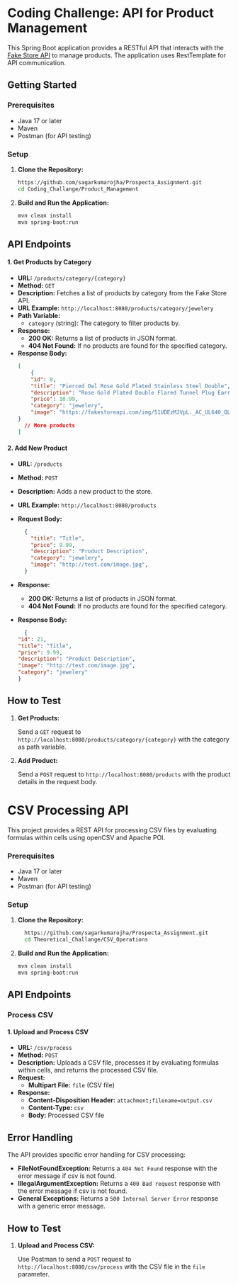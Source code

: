 # Coding Challenge: API for Product Management

This Spring Boot application provides a RESTful API that interacts with the [Fake Store API](https://fakestoreapi.com/) to manage products. The application uses RestTemplate for API communication.

## Getting Started

### Prerequisites

- Java 17 or later
- Maven
- Postman (for API testing)

### Setup

1. **Clone the Repository:**

    ```bash
    https://github.com/sagarkumarojha/Prospecta_Assignment.git
    cd Coding_Challange/Product_Management
    ```
2. **Build and Run the Application:**

    ```bash
    mvn clean install
    mvn spring-boot:run
    ```

## API Endpoints

#### 1. Get Products by Category

- **URL:** `/products/category/{category}`
- **Method:** `GET`
- **Description:** Fetches a list of products by category from the Fake Store API.
- **URL Example:** `http://localhost:8080/products/category/jewelery`
- **Path Variable:**
  - `category` (string): The category to filter products by.
- **Response:**
  - **200 OK:** Returns a list of products in JSON format.
  - **404 Not Found:** If no products are found for the specified category.
- **Response Body:**
    ```json
    [
        {
        "id": 8,
        "title": "Pierced Owl Rose Gold Plated Stainless Steel Double",
        "description": "Rose Gold Plated Double Flared Tunnel Plug Earrings. Made of 316L Stainless Steel",
        "price": 10.99,
        "category": "jewelery",
        "image": "https://fakestoreapi.com/img/51UDEzMJVpL._AC_UL640_QL65_ML3_.jpg"
    }
      // More products
    ]
    ```

#### 2. Add New Product
- **URL:** `/products`
- **Method:** `POST`
- **Description:** Adds a new product to the store.
- **URL Example:** `http://localhost:8080/products`
- **Request Body:**

    ```json
      {
        "title": "Title",
        "price": 9.99,
        "description": "Product Description",
        "category": "jewelery",
        "image": "http://test.com/image.jpg",
      }
    ```

- **Response:**
  - **200 OK:** Returns a list of products in JSON format.
  - **404 Not Found:** If no products are found for the specified category.
- **Response Body:**

    ```json
      {
    "id": 21,
    "title": "Title",
    "price": 9.99,
    "description": "Product Description",
    "image": "http://test.com/image.jpg",
    "category": "jewelery"
    }
    ```

## How to Test
1. **Get Products:**

    Send a `GET` request to `http://localhost:8080/products/category/{category}` with the category as path variable.

2. **Add Product:**

    Send a `POST` request to `http://localhost:8080/products` with the product details in the request body.


# CSV Processing API

This project provides a REST API for processing CSV files by evaluating formulas within cells using openCSV and Apache POI.

### Prerequisites

- Java 17 or later
- Maven
- Postman (for API testing)

### Setup

1. **Clone the Repository:**

    ```bash
      https://github.com/sagarkumarojha/Prospecta_Assignment.git    
      cd Theoretical_Challange/CSV_Operations
    ```

2. **Build and Run the Application:**

    ```bash
    mvn clean install
    mvn spring-boot:run
    ```

## API Endpoints

### Process CSV

#### 1. Upload and Process CSV

- **URL:** `/csv/process`
- **Method:** `POST`
- **Description:** Uploads a CSV file, processes it by evaluating formulas within cells, and returns the processed CSV file.
- **Request:**
  - **Multipart File:** `file` (CSV file)
- **Response:**
  - **Content-Disposition Header:** `attachment;filename=output.csv`
  - **Content-Type:** `csv`
  - **Body:** Processed CSV file

## Error Handling

The API provides specific error handling for CSV processing:

- **FileNotFoundException:** Returns a `404 Not Found` response with the error message if csv is not found.
- **IllegalArgumentException:** Returns a `400 Bad request` response with the error message if csv is not found.
- **General Exceptions:** Returns a `500 Internal Server Error` response with a generic error message.

## How to Test

1. **Upload and Process CSV:**

    Use Postman to send a `POST` request to `http://localhost:8080/csv/process` with the CSV file in the `file` parameter.


